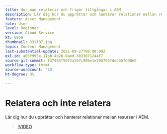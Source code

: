 ```yaml
---
title: Hur man relaterar och frigör tillgångar i AEM
description: Lär dig hur du upprättar och hanterar relationer mellan resurser i AEM.
feature: Asset Management
role: User
level: Beginner
version: Cloud Service
kt: 6969
thumbnail: 331107.jpg
topic: Content Management
last-substantial-update: 2021-09-27T00:00:00Z
exl-id: a05f995e-11bb-4b28-9aed-3033071244f7
source-git-commit: f37483f90f2a707c906e1e206795fdebb5f698e9
workflow-type: tm+mt
source-wordcount: '33'
ht-degree: 0%

---
```


# Relatera och inte relatera

Lär dig hur du upprättar och hanterar relationer mellan resurser i AEM.

>[!VIDEO](https://video.tv.adobe.com/v/331107/?quality=12&learn=on&hidetitle=true)
